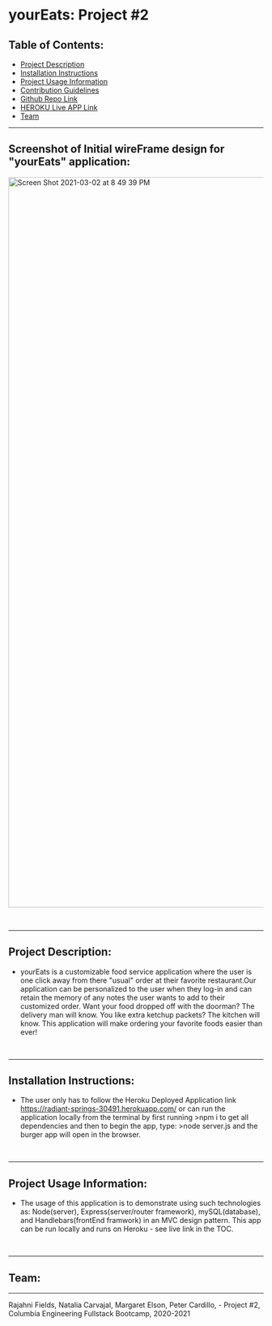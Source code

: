 

# yourEats: Project #2
    
  ## Table of Contents:

  








  - [Project Description](#project-description)
  - [Installation Instructions](#installation-instructions)
  - [Project Usage Information](#project-usage-information)
  - [Contribution Guidelines](#contribution-guidelines)
  - [Github Repo Link](https://github.com/streamingTurtles/project2-HW)
  - [HEROKU Live APP Link](https://radiant-springs-30491.herokuapp.com/)
  - [Team](#team)



  - - -
  ## Screenshot of Initial wireFrame design for "yourEats" application:
  <img width="1440" alt="Screen Shot 2021-03-02 at 8 49 39 PM" src="https://user-images.githubusercontent.com/73186966/109740163-d4c72b00-7b98-11eb-8f47-878e89b476ab.png">







  &nbsp;
  - - -
  ## Project Description:
  - yourEats is a customizable food service application where the user is one click away from there "usual" order at their favorite restaurant.Our application can be personalized to the user when they log-in and can retain the memory of any notes the user wants to add to their customized order. Want your food dropped off with the doorman? The delivery man will know. You like extra ketchup packets? The kitchen will know. This application will make ordering your favorite foods easier than ever!

  &nbsp;
  - - -
  ## Installation Instructions:
  - The user only has to follow the Heroku Deployed Application link https://radiant-springs-30491.herokuapp.com/  or can run the application locally from the terminal by first running >npm i to get all dependencies and then to begin the app, type:  >node server.js  and the burger app will open in the browser.

  &nbsp;
  - - -
  ## Project Usage Information:
  - The usage of this application is to demonstrate using such technologies as: Node(server), Express(server/router framework), mySQL(database), and Handlebars(frontEnd framwork) in an MVC design pattern.  This app can be run locally and runs on Heroku - see live link in the TOC.

  &nbsp;
  - - -
  ## Team:

- - -
Rajahni Fields, Natalia Carvajal, Margaret Elson, Peter Cardillo, - Project #2, Columbia Engineering Fullstack Bootcamp, 2020-2021  
